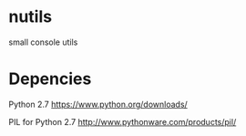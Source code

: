 nutils
======

small console utils

Depencies
======

Python 2.7
https://www.python.org/downloads/

PIL for Python 2.7
http://www.pythonware.com/products/pil/
